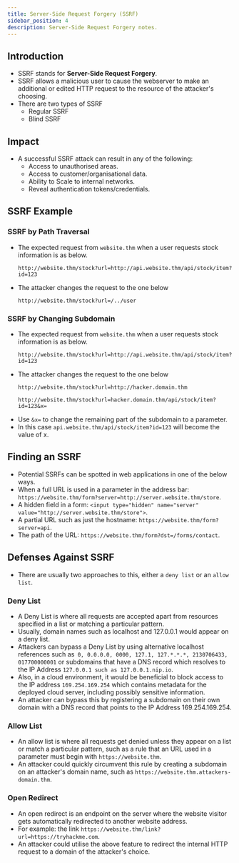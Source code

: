 ```yaml
---
title: Server-Side Request Forgery (SSRF)
sidebar_position: 4
description: Server-Side Request Forgery notes.
---
```


## Introduction
- SSRF stands for **Server-Side Request Forgery**.
- SSRF allows a malicious user to cause the webserver to make an additional or edited HTTP request to the resource of the attacker's choosing.
- There are two types of SSRF
  - Regular SSRF
  - Blind SSRF

## Impact
- A successful SSRF attack can result in any of the following: 
    - Access to unauthorised areas.
    - Access to customer/organisational data.
    - Ability to Scale to internal networks.
    - Reveal authentication tokens/credentials.

## SSRF Example

### SSRF by Path Traversal
- The expected request from `website.thm` when a user requests stock information is as below.
    ```
    http://website.thm/stock?url=http://api.website.thm/api/stock/item?id=123
    ```
- The attacker changes the request to the one below
    ```
    http://website.thm/stock?url=/../user
    ```

### SSRF by Changing Subdomain
- The expected request from `website.thm` when a user requests stock information is as below.
    ```
    http://website.thm/stock?url=http://api.website.thm/api/stock/item?id=123
    ```
- The attacker changes the request to the one below
    ```
    http://website.thm/stock?url=http://hacker.domain.thm
    ```
    ```
    http://website.thm/stock?url=hacker.domain.thm/api/stock/item?id=123&x=
    ```
- Use `&x=` to change the remaining part of the subdomain to a parameter.
- In this case `api.website.thm/api/stock/item?id=123` will become the value of x.

## Finding an SSRF
- Potential SSRFs can be spotted in web applications in one of the below ways.
- When a full URL is used in a parameter in the address bar: `https://website.thm/form?server=http://server.website.thm/store`.
- A hidden field in a form: `<input type="hidden" name="server" value="http://server.website.thm/store">`.
- A partial URL such as just the hostname: `https://website.thm/form?server=api`.
- The path of the URL: `https://website.thm/form?dst=/forms/contact`.

## Defenses Against SSRF
- There are usually two approaches to this, either a `deny list` or an `allow list`.

### Deny List
- A Deny List is where all requests are accepted apart from resources specified in a list or matching a particular pattern.
- Usually, domain names such as localhost and 127.0.0.1 would appear on a deny list.
- Attackers can bypass a Deny List by using alternative localhost references such as` 0, 0.0.0.0, 0000, 127.1, 127.*.*.*, 2130706433, 017700000001` or subdomains that have a DNS record which resolves to the IP Address `127.0.0.1 such as 127.0.0.1.nip.io`.
- Also, in a cloud environment, it would be beneficial to block access to the IP address `169.254.169.254`  which contains metadata for the deployed cloud server, including possibly sensitive information.
- An attacker can bypass this by registering a subdomain on their own domain with a DNS record that points to the IP Address 169.254.169.254.

### Allow List
- An allow list is where all requests get denied unless they appear on a list or match a particular pattern, such as a rule that an URL used in a parameter must begin with `https://website.thm`.
- An attacker could quickly circumvent this rule by creating a subdomain on an attacker's domain name, such as `https://website.thm.attackers-domain.thm`.

### Open Redirect
- An open redirect is an endpoint on the server where the website visitor gets automatically redirected to another website address. 
- For example: the link `https://website.thm/link?url=https://tryhackme.com`.
- An attacker could utilise the above feature to redirect the internal HTTP request to a domain of the attacker's choice.

